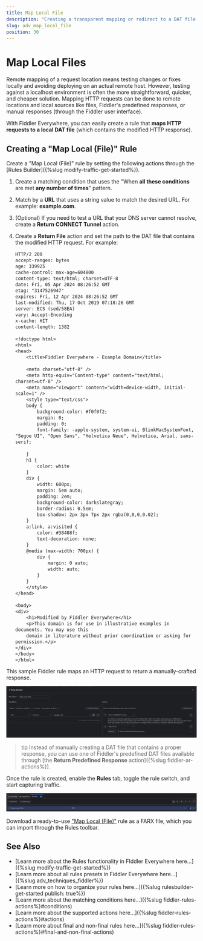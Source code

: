 ```yaml
---
title: Map Local File
description: "Creating a transparent mapping or redirect to a DAT file containing the HTTP request while using Fiddler's rules."
slug: adv_map_local_file
position: 30
---
```


# Map Local Files

Remote mapping of a request location means testing changes or fixes locally and avoiding deploying on an actual remote host. However, testing against a localhost environment is often the more straightforward, quicker, and cheaper solution. Mapping HTTP requests can be done to remote locations and local sources like files, Fiddler's predefined responses, or manual responses (through the Fiddler user interface). 

With Fiddler Everywhere, you can easily create a rule that **maps HTTP requests to a local DAT file** (which contains the modified HTTP response).

## Creating a "Map Local (File)" Rule

Create a "Map Local (File)" rule by setting the following actions through the [Rules Builder]({%slug modify-traffic-get-started%}).

1. Create a matching condition that uses the "When **all these conditions** are met **any number of times**" pattern. 

1. Match by a **URL** that uses a string value to match the desired URL. For example: **example.com**.

1. (Optional) If you need to test a URL that your DNS server cannot resolve, create a **Return CONNECT Tunnel** action.

1. Create a **Return File** action and set the path to the DAT file that contains the modified HTTP request. For example:

    ```
    HTTP/2 200
    accept-ranges: bytes
    age: 339925
    cache-control: max-age=604800
    content-type: text/html; charset=UTF-8
    date: Fri, 05 Apr 2024 08:26:52 GMT
    etag: "3147526947"
    expires: Fri, 12 Apr 2024 08:26:52 GMT
    last-modified: Thu, 17 Oct 2019 07:18:26 GMT
    server: ECS (sed/58EA)
    vary: Accept-Encoding
    x-cache: HIT
    content-length: 1382

    <!doctype html>
    <html>
    <head>
        <title>Fiddler Everywhere - Example Domain</title>

        <meta charset="utf-8" />
        <meta http-equiv="Content-type" content="text/html; charset=utf-8" />
        <meta name="viewport" content="width=device-width, initial-scale=1" />
        <style type="text/css">
        body {
            background-color: #f0f0f2;
            margin: 0;
            padding: 0;
            font-family: -apple-system, system-ui, BlinkMacSystemFont, "Segoe UI", "Open Sans", "Helvetica Neue", Helvetica, Arial, sans-serif;
            
        }
        h1 {
            color: white
        }
        div {
            width: 600px;
            margin: 5em auto;
            padding: 2em;
            background-color: darkslategray;
            border-radius: 0.5em;
            box-shadow: 2px 3px 7px 2px rgba(0,0,0,0.02);
        }
        a:link, a:visited {
            color: #38488f;
            text-decoration: none;
        }
        @media (max-width: 700px) {
            div {
                margin: 0 auto;
                width: auto;
            }
        }
        </style>    
    </head>

    <body>
    <div>
        <h1>Modified by Fiddler Everywhere</h1>
        <p>This domain is for use in illustrative examples in documents. You may use this
        domain in literature without prior coordination or asking for permission.</p>
    </div>
    </body>
    </html>
    ```

This sample Fiddler rule maps an HTTP request to return a manually-crafted response.

![Creating "Map Local (File)" rule](../../images/advanced/adv-map-local-file.png)

>tip Instead of manually creating a DAT file that contains a proper response, you can use one of Fiddler's predefined DAT files available through [the **Return Predefined Response** action]({%slug fiddler-ar-actions%}).

Once the rule is created, enable the **Rules** tab, toggle the rule switch, and start capturing traffic.

![Activating the "Map Local (File)" rule](../../images/advanced/adv-map-local-file-active.png)

Download a ready-to-use <a href="https://github.com/telerik/fiddler-everywhere/tree/master/rules/map-local-file" target="_blank">"Map Local (File)"</a> rule as a FARX file, which you can import through the Rules toolbar.

## See Also

* [Learn more about the Rules functionality in FIddler Everywhere here...]({%slug modify-traffic-get-started%})
* [Learn more about all rules presets in Fiddler Everywhere here...]({%slug adv_techniques_fiddler%})
* [Learn more on how to organize your rules here...]({%slug rulesbuilder-get-started
publish: true%})
* [Learn more about the matching conditions here...]({%slug fiddler-rules-actions%}#conditions)
* [Learn more about the supported actions here...]({%slug fiddler-rules-actions%}#actions)
* [Learn more about final and non-final rules here...]({%slug fiddler-rules-actions%}#final-and-non-final-actions)